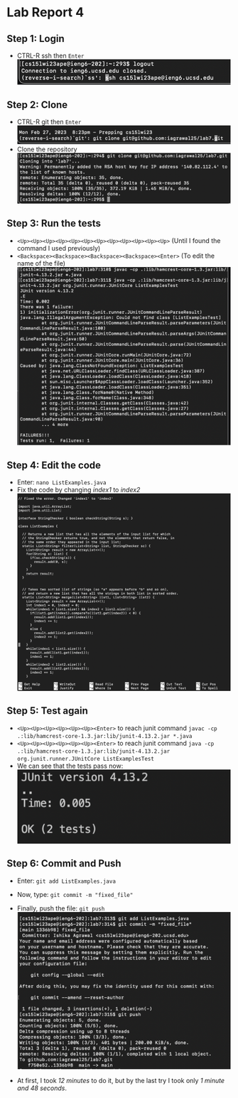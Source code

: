# Lab Report 4
## Step 1: Login
- CTRL-R ssh then ```Enter```
  ![Image](1.png)

## Step 2: Clone
- CTRL-R git then ```Enter```
  ![Image](2.png)
- Clone the repository
  ![Image](2.0.png)

## Step 3: Run the tests
- ```<Up><Up><Up><Up><Up><Up><Up><Up><Up><Up><Up><Up>``` (Until I found the command I used previously)
- ```<Backspace><Backspace><Backspace><Backspace><Enter>``` (To edit the name of the file)
  ![Image](failedtest.png)

## Step 4: Edit the code
- Enter: ```nano ListExamples.java```
- Fix the code by changing _index1_ to _index2_
  ![Image](code.png)

## Step 5: Test again
- ```<Up><Up><Up><Up><Up><Up><Enter>``` to reach junit command ```javac -cp .:lib/hamcrest-core-1.3.jar:lib/junit-4.13.2.jar *.java```
- ```<Up><Up><Up><Up><Up><Up><Enter>``` to reach junit command ```java -cp .:lib/hamcrest-core-1.3.jar:lib/junit-4.13.2.jar org.junit.runner.JUnitCore ListExamplesTest```
- We can see that the tests pass now:
  ![Image](testworked.png)

## Step 6: Commit and Push
- Enter: ```git add ListExamples.java```
- Now, type: ```git commit -m "fixed_file"```
- Finally, push the file: ```git push```
  ![Image](last.png)
  
- At first, I took _12 minutes_ to do it, but by the last try I took only _1 minute and 48 seconds_.
